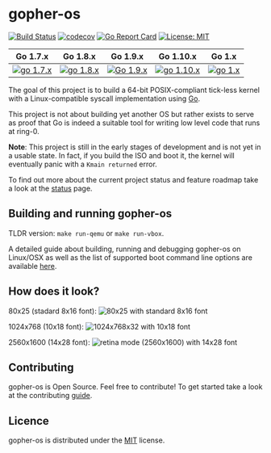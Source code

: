 # gopher-os
[![Build Status](https://travis-ci.org/achilleasa/gopher-os.svg?branch=master)](https://travis-ci.org/achilleasa/gopher-os)
[![codecov](https://codecov.io/gh/achilleasa/gopher-os/branch/master/graph/badge.svg)](https://codecov.io/gh/achilleasa/gopher-os)
[![Go Report Card](https://goreportcard.com/badge/github.com/achilleasa/gopher-os)](https://goreportcard.com/report/github.com/achilleasa/gopher-os)
[![License: MIT](https://img.shields.io/badge/License-MIT-yellow.svg)](LICENSE)

| Go 1.7.x            | Go 1.8.x            | Go 1.9.x            | Go 1.10.x            | Go 1.x            |
|---------------------|---------------------|---------------------|----------------------|-------------------|
| [![go 1.7.x][1]][6] | [![go 1.8.x][2]][6] | [![Go 1.9.x][3]][6] | [![go 1.10.x][4]][6] | [![go 1.x][5]][6] |

[1]: https://travis-matrix-badges.herokuapp.com/repos/achilleasa/gopher-os/branches/master/1
[2]: https://travis-matrix-badges.herokuapp.com/repos/achilleasa/gopher-os/branches/master/2
[3]: https://travis-matrix-badges.herokuapp.com/repos/achilleasa/gopher-os/branches/master/3
[4]: https://travis-matrix-badges.herokuapp.com/repos/achilleasa/gopher-os/branches/master/4
[5]: https://travis-matrix-badges.herokuapp.com/repos/achilleasa/gopher-os/branches/master/5
[6]: https://travis-ci.org/achilleasa/gopher-os

The goal of this project is to build a 64-bit POSIX-compliant tick-less kernel
with a Linux-compatible syscall implementation using [Go](https://golang.org). 

This project is not about building yet another OS but rather exists to serve as
proof that Go is indeed a suitable tool for writing low level code that runs
at ring-0.

**Note**: This project is still in the early stages of development and is not yet
in a usable state. In fact, if you build the ISO and boot it, the kernel will 
eventually panic with a `Kmain returned` error.

To find out more about the current project status and feature roadmap take a
look at the [status](STATUS.md) page.

## Building and running gopher-os 

TLDR version: `make run-qemu` or `make run-vbox`. 

A detailed guide about building, running and debugging gopher-os on
Linux/OSX as well as the list of supported boot command line options are
available [here](BUILD.md).

## How does it look?

80x25 (stadard 8x16 font): ![80x25 with standard 8x16 font][cons-80x25]

1024x768 (10x18 font): ![1024x768x32 with 10x18 font][cons-1024x768]

2560x1600 (14x28 font): ![retina mode (2560x1600) with 14x28 font][cons-2560x1600]

[cons-80x25]: https://drive.google.com/uc?export=download&id=0Bz9Vk3E_v2HBb3NHY1JtTFFZckU
[cons-1024x768]: https://drive.google.com/uc?export=download&id=0Bz9Vk3E_v2HBZ1M3MTNjc3NaOXM
[cons-2560x1600]: https://drive.google.com/uc?export=download&id=0Bz9Vk3E_v2HBbjBNSEJlTmJTelE

## Contributing

gopher-os is Open Source. Feel free to contribute! To get started take a look 
at the contributing [guide](CONTRIBUTING.md).

## Licence

gopher-os is distributed under the [MIT](LICENSE) license.
